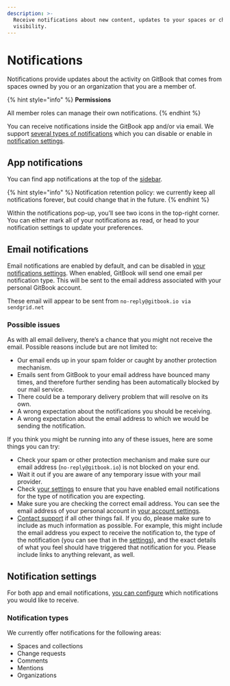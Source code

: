 ```yaml
---
description: >-
  Receive notifications about new content, updates to your spaces or changes in
  visibility.
---
```


# Notifications

Notifications provide updates about the activity on GitBook that comes from spaces owned by you or an organization that you are a member of.

{% hint style="info" %}
**Permissions**

All member roles can manage their own notifications.
{% endhint %}

You can receive notifications inside the GitBook app and/or via email. We support [several types of notifications](notifications.md#notification-types) which you can disable or enable in [notification settings](notifications.md#notification-settings).

## App notifications

You can find app notifications at the top of the [sidebar](../content-editor/editor/navigation.md#the-sidebar).&#x20;

{% hint style="info" %}
Notification retention policy: we currently keep all notifications forever, but could change that in the future.
{% endhint %}

Within the notifications pop-up, you’ll see two icons in the top-right corner. You can either mark all of your notifications as read, or head to your notification settings to update your preferences.

## Email notifications

Email notifications are enabled by default, and can be disabled in [your notifications settings](https://app.gitbook.com/account/notification). When enabled, GitBook will send one email per notification type. This will be sent to the email address associated with your personal GitBook account.

These email will appear to be sent from `no-reply@gitbook.io via sendgrid.net`

### Possible issues

As with all email delivery, there’s a chance that you might not receive the email. Possible reasons include but are not limited to:

- Our email ends up in your spam folder or caught by another protection mechanism.
- Emails sent from GitBook to your email address have bounced many times, and therefore further sending has been automatically blocked by our mail service.
- There could be a temporary delivery problem that will resolve on its own.
- A wrong expectation about the notifications you should be receiving.
- A wrong expectation about the email address to which we would be sending the notification.

If you think you might be running into any of these issues, here are some things you can try:

- Check your spam or other protection mechanism and make sure our email address (`no-reply@gitbook.io`) is not blocked on your end.
- Wait it out if you are aware of any temporary issue with your mail provider.
- Check [your settings](https://app.gitbook.com/account/notification) to ensure that you have enabled email notifications for the type of notification you are expecting.
- Make sure you are checking the correct email address. You can see the email address of your personal account in [your account settings](https://app.gitbook.com/account).
- [Contact support](../help-and-faq/faq/support.md) if all other things fail. If you do, please make sure to include as much information as possible. For example, this might include the email address you expect to receive the notification to, the type of the notification (you can see that in the [settings](https://app.gitbook.com/account/notification)), and the exact details of what you feel should have triggered that notification for you. Please include links to anything relevant, as well.

## Notification settings

For both app and email notifications, [you can configure](https://app.gitbook.com/account/notification) which notifications you would like to receive.

### Notification types

We currently offer notifications for the following areas:

- Spaces and collections
- Change requests
- Comments
- Mentions
- Organizations

